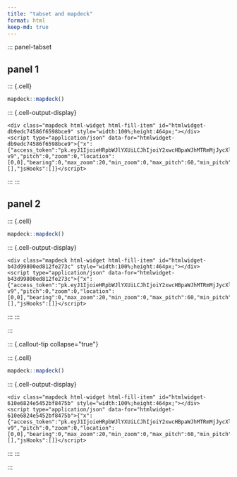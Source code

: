 ```yaml
---
title: "tabset and mapdeck"
format: html
keep-md: true
---
```




::: panel-tabset
## panel 1


::: {.cell}

```{.r .cell-code}
mapdeck::mapdeck()
```

::: {.cell-output-display}


```{=html}
<div class="mapdeck html-widget html-fill-item" id="htmlwidget-db9edc74586f6598bce9" style="width:100%;height:464px;"></div>
<script type="application/json" data-for="htmlwidget-db9edc74586f6598bce9">{"x":{"access_token":"pk.eyJ1IjoieHRpbWJlYXUiLCJhIjoiY2xwcHBpaWJhMTRmMjJycXllbDl6NmcweiJ9.82wDUBcsTlVfz16dMLv9FA","style":"mapbox://styles/mapbox/streets-v9","pitch":0,"zoom":0,"location":[0,0],"bearing":0,"max_zoom":20,"min_zoom":0,"max_pitch":60,"min_pitch":0,"show_view_state":false,"repeat_view":false},"evals":[],"jsHooks":[]}</script>
```


:::
:::


## panel 2


::: {.cell}

```{.r .cell-code}
mapdeck::mapdeck()
```

::: {.cell-output-display}


```{=html}
<div class="mapdeck html-widget html-fill-item" id="htmlwidget-b43d99800ed812fe273c" style="width:100%;height:464px;"></div>
<script type="application/json" data-for="htmlwidget-b43d99800ed812fe273c">{"x":{"access_token":"pk.eyJ1IjoieHRpbWJlYXUiLCJhIjoiY2xwcHBpaWJhMTRmMjJycXllbDl6NmcweiJ9.82wDUBcsTlVfz16dMLv9FA","style":"mapbox://styles/mapbox/streets-v9","pitch":0,"zoom":0,"location":[0,0],"bearing":0,"max_zoom":20,"min_zoom":0,"max_pitch":60,"min_pitch":0,"show_view_state":false,"repeat_view":false},"evals":[],"jsHooks":[]}</script>
```


:::
:::

:::

::: {.callout-tip collapse="true"}

::: {.cell}

```{.r .cell-code}
mapdeck::mapdeck()
```

::: {.cell-output-display}


```{=html}
<div class="mapdeck html-widget html-fill-item" id="htmlwidget-610e6824e5452bf8475b" style="width:100%;height:464px;"></div>
<script type="application/json" data-for="htmlwidget-610e6824e5452bf8475b">{"x":{"access_token":"pk.eyJ1IjoieHRpbWJlYXUiLCJhIjoiY2xwcHBpaWJhMTRmMjJycXllbDl6NmcweiJ9.82wDUBcsTlVfz16dMLv9FA","style":"mapbox://styles/mapbox/streets-v9","pitch":0,"zoom":0,"location":[0,0],"bearing":0,"max_zoom":20,"min_zoom":0,"max_pitch":60,"min_pitch":0,"show_view_state":false,"repeat_view":false},"evals":[],"jsHooks":[]}</script>
```


:::
:::

:::
